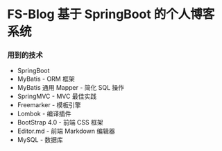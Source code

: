# FS-Blog 基于 SpringBoot 的个人博客系统

### 用到的技术
- SpringBoot
- MyBatis - ORM 框架
- MyBatis 通用 Mapper - 简化 SQL 操作 
- SpringMVC - MVC 最佳实践
- Freemarker - 模板引擎
- Lombok - 编译插件
- BootStrap 4.0 - 前端 CSS 框架
- Editor.md - 前端 Markdown 编辑器
- MySQL - 数据库
